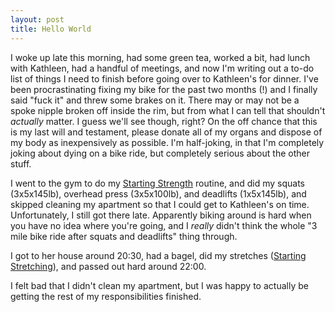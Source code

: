 ```yaml
---
layout: post
title: Hello World
---
```


I woke up late this morning, had some green tea, worked a bit, had lunch with Kathleen, had a handful of meetings, and now I'm writing out a to-do list of things I need to finish before going over to Kathleen's for dinner. I've been procrastinating fixing my bike for the past two months (!) and I finally said "fuck it" and threw some brakes on it. There may or may not be a spoke nipple broken off inside the rim, but from what I can tell that shouldn't *actually* matter. I guess we'll see though, right? On the off chance that this is my last will and testament, please donate all of my organs and dispose of my body as inexpensively as possible. I'm half-joking, in that I'm completely joking about dying on a bike ride, but completely serious about the other stuff.

I went to the gym to do my [Starting Strength](http://startingstrength.wikia.com/wiki/Starting_Strength_Wiki) routine, and did my squats (3x5x145lb), overhead press (3x5x100lb), and deadlifts (1x5x145lb), and skipped cleaning my apartment so that I could get to Kathleen's on time. Unfortunately, I still got there late. Apparently biking around is hard when you have no idea where you're going, and I *really* didn't think the whole "3 mile bike ride after squats and deadlifts" thing through.

I got to her house around 20:30, had a bagel, did my stretches ([Starting Stretching](http://phraktured.net/starting-stretching.html)), and passed out hard around 22:00.

I felt bad that I didn't clean my apartment, but I was happy to actually be getting the rest of my responsibilities finished.
